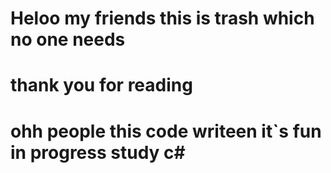 # Heloo my friends this is trash which no one needs
# thank you for reading
# ohh people this code writeen it`s fun in progress study c#
